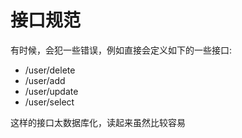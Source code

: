# 接口规范

有时候，会犯一些错误，例如直接会定义如下的一些接口:

- /user/delete
- /user/add
- /user/update
- /user/select

这样的接口太数据库化，读起来虽然比较容易
